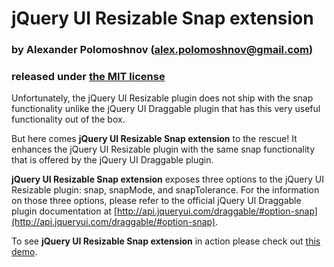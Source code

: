jQuery UI Resizable Snap extension
==================================
### by Alexander Polomoshnov (alex.polomoshnov@gmail.com)
### released under [the MIT license](https://raw.github.com/polomoshnov/jQuery-UI-Resizable-Snap-extension/master/LICENSE.txt)

Unfortunately, the jQuery UI Resizable plugin does not ship with the snap functionality unlike the jQuery UI Draggable plugin that has this very useful functionality out of the box.

But here comes **jQuery UI Resizable Snap extension** to the rescue! It enhances the jQuery UI Resizable plugin with the same snap functionality that is offered by the jQuery UI Draggable plugin.

**jQuery UI Resizable Snap extension** exposes three options to the jQuery UI Resizable plugin: snap, snapMode, and snapTolerance. For the information on those three options, please refer to the official jQuery UI Draggable plugin documentation at [http://api.jqueryui.com/draggable/#option-snap](http://api.jqueryui.com/draggable/#option-snap).

To see **jQuery UI Resizable Snap extension** in action please check out [this demo](http://polomoshnov.github.io/jQuery-UI-Resizable-Snap-extension/).
